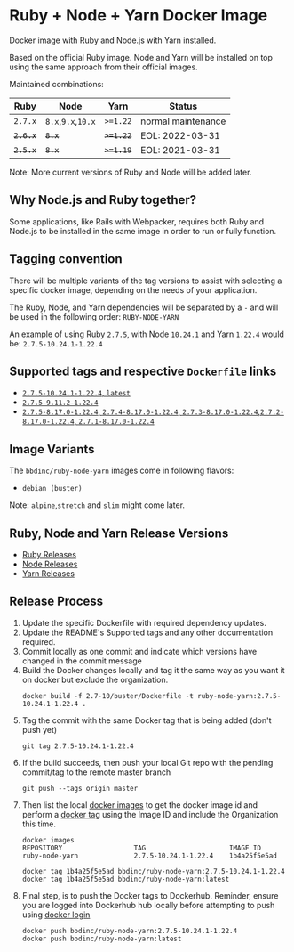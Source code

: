 # Ruby + Node + Yarn Docker Image

Docker image with Ruby and Node.js with Yarn installed.

Based on the official Ruby image. Node and Yarn will be installed on top using the same approach from their official images.

Maintained combinations:

| Ruby          | Node                  | Yarn          | Status                |
| ------------- | --------------------- | ------------- | --------------------- |
| `2.7.x`       | `8.x`,`9.x`,`10.x`    | `>=1.22`      | normal maintenance    |
| ~~`2.6.x`~~   | ~~`8.x`~~             | ~~`>=1.22`~~  | EOL: 2022-03-31       |
| ~~`2.5.x`~~   | ~~`8.x`~~             | ~~`>=1.19`~~  | EOL: 2021-03-31       |

Note: More current versions of Ruby and Node will be added later.

## Why Node.js and Ruby together?

Some applications, like Rails with Webpacker, requires both Ruby and Node.js to be installed in the same image in order to run or fully function.

## Tagging convention

There will be multiple variants of the tag versions to assist with selecting a specific docker image, depending on the needs of your application.

The Ruby, Node, and Yarn dependencies will be separated by a `-` and will be used in the following order: `RUBY-NODE-YARN`

An example of using Ruby `2.7.5`, with Node `10.24.1` and Yarn `1.22.4` would be: `2.7.5-10.24.1-1.22.4`

## Supported tags and respective `Dockerfile` links

- [`2.7.5-10.24.1-1.22.4`, `latest`](https://github.com/BBD-Development/docker-ruby-node-yarn/blob/master/2.7-10/buster/Dockerfile)
- [`2.7.5-9.11.2-1.22.4`](https://github.com/BBD-Development/docker-ruby-node-yarn/blob/master/2.7-9/buster/Dockerfile)
- [`2.7.5-8.17.0-1.22.4`, `2.7.4-8.17.0-1.22.4`, `2.7.3-8.17.0-1.22.4`,`2.7.2-8.17.0-1.22.4`, `2.7.1-8.17.0-1.22.4`](https://github.com/BBD-Development/docker-ruby-node-yarn/blob/master/2.7-8/buster/Dockerfile)

## Image Variants

The `bbdinc/ruby-node-yarn` images come in following flavors:

- `debian (buster)`

Note: `alpine`,`stretch` and `slim` might come later.

## Ruby, Node and Yarn Release Versions
- [Ruby Releases](https://www.ruby-lang.org/en/downloads/releases/)
- [Node Releases](https://nodejs.org/en/download/releases/)
- [Yarn Releases](https://github.com/yarnpkg/yarn/releases)

## Release Process

1. Update the specific Dockerfile with required dependency updates.
2. Update the README's Supported tags and any other documentation required.
3. Commit locally as one commit and indicate which versions have changed in the commit message
4. Build the Docker changes locally and tag it the same way as you want it on docker but exclude the organization.
    ```
    docker build -f 2.7-10/buster/Dockerfile -t ruby-node-yarn:2.7.5-10.24.1-1.22.4 .
    ```
5. Tag the commit with the same Docker tag that is being added (don't push yet)
    ```
    git tag 2.7.5-10.24.1-1.22.4
    ```
6. If the build succeeds, then push your local Git repo with the pending commit/tag to the remote master branch
    ```
    git push --tags origin master
    ```
7. Then list the local [docker images](https://docs.docker.com/engine/reference/commandline/images/) to get the docker image id and perform a [docker tag](https://docs.docker.com/engine/reference/commandline/tag/) using the Image ID and include the Organization this time.
    ```
    docker images
    REPOSITORY                  TAG                     IMAGE ID
    ruby-node-yarn              2.7.5-10.24.1-1.22.4    1b4a25f5e5ad

    docker tag 1b4a25f5e5ad bbdinc/ruby-node-yarn:2.7.5-10.24.1-1.22.4
    docker tag 1b4a25f5e5ad bbdinc/ruby-node-yarn:latest
    ```
8. Final step, is to push the Docker tags to Dockerhub. Reminder, ensure you are logged into Dockerhub hub locally before attempting to push using [docker login](https://docs.docker.com/engine/reference/commandline/login/)
    ```
    docker push bbdinc/ruby-node-yarn:2.7.5-10.24.1-1.22.4
    docker push bbdinc/ruby-node-yarn:latest
    ```
